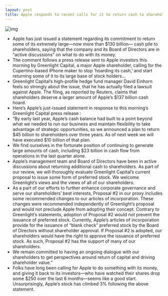```yaml
---
layout: post
title: Apple responds to recent calls for it to return cash to shareholders
---
```

![img](http://media.idownloadblog.com/wp-content/uploads/2012/09/apple-store-logo-shadow-man.jpg)
* Apple has just issued a statement regarding its commitment to return some of its extremely large—now more than $130 billion— cash pile to shareholders, saying that the company and its Board of Directors are in “active discussions” on what to do with its money.
* The comment follows a press release sent to Apple investors this morning by Greenlight Capital, a major Apple shareholder, calling for the Cupertino-based iPhone maker to stop ‘hoarding its cash,’ and start returning some of it to its large base of stock holders…
* Greenlight Capital’s high-profile hedge fund manager David Einhorn feels so strongly about the issue, that he has actually filed a lawsuit against Apple. The filing, as reported by Reuters, claims that shareholders deserve a larger amount of Apple’s $137 billion cash hoard.
* Here’s Apple’s just-issued statement in response to this morning’s Greenlight Capital press release :
* “By early last year, Apple’s cash balance had built to a point beyond what we needed to run our business and maintain flexibility to take advantage of strategic opportunities, so we announced a plan to return $45 billion to shareholders over three years. As of next week we will have executed $10 billion of that plan.
* We find ourselves in the fortunate position of continuing to generate large amounts of cash, including $23 billion in cash flow from operations in the last quarter alone.
* Apple’s management team and Board of Directors have been in active discussions about returning additional cash to shareholders. As part of our review, we will thoroughly evaluate Greenlight Capital’s current proposal to issue some form of preferred stock. We welcome Greenlight’s views and the views of all of our shareholders.
* As a part of our efforts to further enhance corporate governance and serve our shareholders’ best interests, Proposal #2 in our proxy includes some recommended changes to our articles of incorporation. These changes were recommended independently of Greenlight’s proposal and would not preclude Apple from adopting their concept. Contrary to Greenlight’s statements, adoption of Proposal #2 would not prevent the issuance of preferred stock. Currently, Apple’s articles of incorporation provide for the issuance of “blank check” preferred stock by the Board of Directors without shareholder approval. If Proposal #2 is adopted, our shareholders would have the right to approve the issuance of preferred stock. As such, Proposal #2 has the support of many of our shareholders.
* We remain committed to having an ongoing dialogue with our shareholders to get perspectives around return of capital and driving shareholder value.”
* Folks have long been calling for Apple to do something with its money, and giving it back to its investors—who have watched their shares drop some $250 over the last 6 months—seems like a good start. Unsurprisingly, Apple’s stock has climbed 3% following the above statement.

